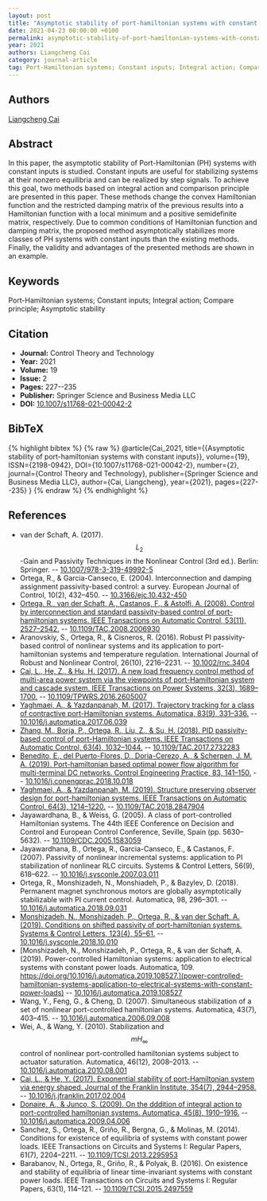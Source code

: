 ```yaml
---
layout: post
title: "Asymptotic stability of port-hamiltonian systems with constant inputs"
date: 2021-04-23 00:00:00 +0100
permalink: asymptotic-stability-of-port-hamiltonian-systems-with-constant-inputs
year: 2021
authors: Liangcheng Cai
category: journal-article
tag: Port-Hamiltonian systems; Constant inputs; Integral action; Compare principle; Asymptotic stability
---
```

 
## Authors
[Liangcheng Cai](authors/liangcheng-cai)
 
## Abstract
In this paper, the asymptotic stability of Port-Hamiltonian (PH) systems with constant inputs is studied. Constant inputs are useful for stabilizing systems at their nonzero equilibria and can be realized by step signals. To achieve this goal, two methods based on integral action and comparison principle are presented in this paper. These methods change the convex Hamiltonian function and the restricted damping matrix of the previous results into a Hamiltonian function with a local minimum and a positive semidefinite matrix, respectively. Due to common conditions of Hamiltonian function and damping matrix, the proposed method asymptotically stabilizes more classes of PH systems with constant inputs than the existing methods. Finally, the validity and advantages of the presented methods are shown in an example.
 
## Keywords
Port-Hamiltonian systems; Constant inputs; Integral action; Compare principle; Asymptotic stability
 
## Citation
- **Journal:** Control Theory and Technology
- **Year:** 2021
- **Volume:** 19
- **Issue:** 2
- **Pages:** 227--235
- **Publisher:** Springer Science and Business Media LLC
- **DOI:** [10.1007/s11768-021-00042-2](https://doi.org/10.1007/s11768-021-00042-2)
 
## BibTeX
{% highlight bibtex %}
{% raw %}
@article{Cai_2021,
  title={{Asymptotic stability of port-hamiltonian systems with constant inputs}},
  volume={19},
  ISSN={2198-0942},
  DOI={10.1007/s11768-021-00042-2},
  number={2},
  journal={Control Theory and Technology},
  publisher={Springer Science and Business Media LLC},
  author={Cai, Liangcheng},
  year={2021},
  pages={227--235}
}
{% endraw %}
{% endhighlight %}
 
## References
- van der Schaft, A. (2017). $$L_{2}$$-Gain and Passivity Techniques in the Nonlinear Control (3rd ed.). Berlin: Springer. -- [10.1007/978-3-319-49992-5](https://doi.org/10.1007/978-3-319-49992-5)
- Ortega, R., & Garcia-Canseco, E. (2004). Interconnection and damping assignment passivity-based control: a survey. European Journal of Control, 10(2), 432–450. -- [10.3166/ejc.10.432-450](https://doi.org/10.3166/ejc.10.432-450)
- [Ortega, R., van der Schaft, A., Castanos, F., & Astolfi, A. (2008). Control by interconnection and standard passivity-based control of port-hamiltonian systems. IEEE Transactions on Automatic Control, 53(11), 2527–2542.](control-by-interconnection-and-standard-passivity-based-control-of-port-hamiltonian-systems) -- [10.1109/TAC.2008.2006930](https://doi.org/10.1109/TAC.2008.2006930)
- Aranovskiy, S., Ortega, R., & Cisneros, R. (2016). Robust PI passivity-based control of nonlinear systems and its application to port-hamiltonian systems and temperature regulation. International Journal of Robust and Nonlinear Control, 26(10), 2216–2231. -- [10.1002/rnc.3404](https://doi.org/10.1002/rnc.3404)
- [Cai, L., He, Z., & Hu, H. (2017). A new load frequency control method of multi-area power system via the viewpoints of port-Hamiltonian system and cascade system. IEEE Transactions on Power Systems, 32(3), 1689–1700.](a-new-load-frequency-control-method-of-multi-area-power-system-via-the-viewpoints-of-port-hamiltonian-system-and-cascade-system) -- [10.1109/TPWRS.2016.2605007](https://doi.org/10.1109/TPWRS.2016.2605007)
- [Yaghmaei, A., & Yazdanpanah, M. (2017). Trajectory tracking for a class of contractive port-Hamiltonian systems. Automatica, 83(9), 331–336.](trajectory-tracking-for-a-class-of-contractive-port-hamiltonian-systems) -- [10.1016/j.automatica.2017.06.039](https://doi.org/10.1016/j.automatica.2017.06.039)
- [Zhang, M., Borja, P., Ortega, R., Liu, Z., & Su, H. (2018). PID passivity-based control of port-Hamiltonian systems. IEEE Transactions on Automatic Control, 63(4), 1032–1044.](pid-passivity-based-control-of-port-hamiltonian-systems) -- [10.1109/TAC.2017.2732283](https://doi.org/10.1109/TAC.2017.2732283)
- [Benedito, E., del Puerto-Flores, D., Doria-Cerezo, A., & Scherpen, J. M. A. (2019). Port-hamiltonian based optimal power flow algorithm for multi-terminal DC networks. Control Engineering Practice, 83, 141–150.](port-hamiltonian-based-optimal-power-flow-algorithm-for-multi-terminal-dc-networks) -- [10.1016/j.conengprac.2018.10.018](https://doi.org/10.1016/j.conengprac.2018.10.018)
- [Yaghmaei, A., & Yazdanpanah, M. (2019). Structure preserving observer design for port-hamiltonian systems. IEEE Transactions on Automatic Control, 64(3), 1214–1220.](structure-preserving-observer-design-for-port-hamiltonian-systems) -- [10.1109/TAC.2018.2847904](https://doi.org/10.1109/TAC.2018.2847904)
- Jayawardhana, B., & Weiss, G. (2005). A class of port-controlled Hamiltonian systems. The 44th IEEE Conference on Decision and Control and European Control Conference, Seville, Spain (pp. 5630–5632). -- [10.1109/CDC.2005.1583059](https://doi.org/10.1109/CDC.2005.1583059)
- Jayawardhana, B., Ortega, R., Garcia-Canseco, E., & Castanos, F. (2007). Passivity of nonlinear incremental systems: application to PI stabilization of nonlinear RLC circuits. Systems & Control Letters, 56(9), 618–622. -- [10.1016/j.sysconle.2007.03.011](https://doi.org/10.1016/j.sysconle.2007.03.011)
- Ortega, R., Monshizadeh, N., Monshiadeh, P., & Bazylev, D. (2018). Permanent magnet synchronous motors are globally asymptotically stabilizable with PI current control. Automatica, 98, 296–301. -- [10.1016/j.automatica.2018.09.031](https://doi.org/10.1016/j.automatica.2018.09.031)
- [Monshizadeh, N., Monshizadeh, P., Ortega, R., & van der Schaft, A. (2019). Conditions on shifted passivity of port-hamiltonian systems. Systems & Control Letters, 123(4), 55–61.](conditions-on-shifted-passivity-of-port-hamiltonian-systems) -- [10.1016/j.sysconle.2018.10.010](https://doi.org/10.1016/j.sysconle.2018.10.010)
- [Monshizadeh, N., Monshizadeh, P., Ortega, R., & van der Schaft, A. (2019). Power-controlled Hamiltonian systems: application to electrical systems with constant power loads. Automatica, 109. https://doi.org/10.1016/j.automatica.2019.108527.](power-controlled-hamiltonian-systems-application-to-electrical-systems-with-constant-power-loads) -- [10.1016/j.automatica.2019.108527](https://doi.org/10.1016/j.automatica.2019.108527)
- Wang, Y., Feng, G., & Cheng, D. (2007). Simultaneous stabilization of a set of nonlinear port-controlled hamiltonian systems. Automatica, 43(7), 403–415. -- [10.1016/j.automatica.2006.09.008](https://doi.org/10.1016/j.automatica.2006.09.008)
- Wei, A., & Wang, Y. (2010). Stabilization and $${m H}_{\infty }$$ control of nonlinear port-controlled hamiltonian systems subject to actuator saturation. Automatica, 46(12), 2008–2013. -- [10.1016/j.automatica.2010.08.001](https://doi.org/10.1016/j.automatica.2010.08.001)
- [Cai, L., & He, Y. (2017). Exponential stability of port-Hamiltonian system via energy shaped. Journal of the Franklin Institute, 354(7), 2944–2958.](exponential-stability-of-port-hamiltonian-systems-via-energy-shaped-method) -- [10.1016/j.jfranklin.2017.02.004](https://doi.org/10.1016/j.jfranklin.2017.02.004)
- [Donaire, A., & Junco, S. (2009). On the dddition of integral action to port-controlled hamiltonian systems. Automatica, 45(8), 1910–1916.](on-the-addition-of-integral-action-to-port-controlled-hamiltonian-systems) -- [10.1016/j.automatica.2009.04.006](https://doi.org/10.1016/j.automatica.2009.04.006)
- Sanchez, S., Ortega, R., Griño, R., Bergna, G., & Molinas, M. (2014). Conditions for existence of equilibria of systems with constant power loads. IEEE Transactions on Circuits and Systems I: Regular Papers, 61(7), 2204–2211. -- [10.1109/TCSI.2013.2295953](https://doi.org/10.1109/TCSI.2013.2295953)
- Barabanov, N., Ortega, R., Griño, R., & Polyak, B. (2016). On existence and stability of equilibria of linear time-invariant systems with constant power loads. IEEE Transactions on Circuits and Systems I: Regular Papers, 63(1), 114–121. -- [10.1109/TCSI.2015.2497559](https://doi.org/10.1109/TCSI.2015.2497559)

